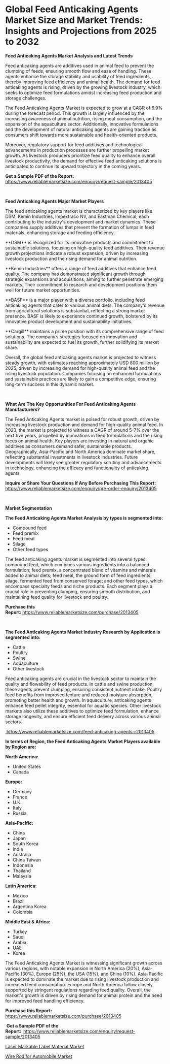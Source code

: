 <p><h1>Global Feed Anticaking Agents Market Size and Market Trends: Insights and Projections from 2025 to 2032</h1></p><p><strong>Feed Anticaking Agents Market Analysis and Latest Trends</strong></p>
<p><p>Feed anticaking agents are additives used in animal feed to prevent the clumping of feeds, ensuring smooth flow and ease of handling. These agents enhance the storage stability and usability of feed ingredients, thereby improving feed efficiency and animal health. The demand for feed anticaking agents is rising, driven by the growing livestock industry, which seeks to optimize feed formulations amidst increasing feed production and storage challenges.</p><p>The Feed Anticaking Agents Market is expected to grow at a CAGR of 6.9% during the forecast period. This growth is largely influenced by the increasing awareness of animal nutrition, rising meat consumption, and the expansion of the aquaculture sector. Additionally, innovative formulations and the development of natural anticaking agents are gaining traction as consumers shift towards more sustainable and health-oriented products. </p><p>Moreover, regulatory support for feed additives and technological advancements in production processes are further propelling market growth. As livestock producers prioritize feed quality to enhance overall livestock productivity, the demand for effective feed anticaking solutions is anticipated to continue its upward trajectory in the coming years.</p></p>
<p><strong>Get a Sample PDF of the Report:&nbsp;</strong> <a href="https://www.reliablemarketsize.com/enquiry/request-sample/2013405?utm_campaign=1840&utm_medium=2&utm_source=Github&utm_content=ia&utm_term=04042025&utm_id=feed-anticaking-agents">https://www.reliablemarketsize.com/enquiry/request-sample/2013405</a></p>
<p>&nbsp;</p>
<p><strong>Feed Anticaking Agents Major Market Players</strong></p>
<p><p>The feed anticaking agents market is characterized by key players like DSM, Kemin Industries, Impextraco NV, and Eastman Chemical, each contributing to the industry's development and market dynamics. These companies supply additives that prevent the formation of lumps in feed materials, enhancing storage and feeding efficiency.</p><p>**DSM** is recognized for its innovative products and commitment to sustainable solutions, focusing on high-quality feed additives. Their revenue growth projections indicate a robust expansion, driven by increasing livestock production and the rising demand for animal nutrition.</p><p>**Kemin Industries** offers a range of feed additives that enhance feed quality. The company has demonstrated significant growth through strategic expansions and acquisitions, aiming to further penetrate emerging markets. Their commitment to research and development positions them well for future market opportunities.</p><p>**BASF** is a major player with a diverse portfolio, including feed anticaking agents that cater to various animal diets. The company's revenue from agricultural solutions is substantial, reflecting a strong market presence. BASF is likely to experience continued growth, bolstered by its innovative product development and sustainability initiatives.</p><p>**Cargill** maintains a prime position with its comprehensive range of feed solutions. The company’s strategies focused on innovation and sustainability are expected to fuel its growth, further solidifying its market share.</p><p>Overall, the global feed anticaking agents market is projected to witness steady growth, with estimates reaching approximately USD 800 million by 2025, driven by increasing demand for high-quality animal feed and the rising livestock population. Companies focusing on enhanced formulations and sustainable practices are likely to gain a competitive edge, ensuring long-term success in this dynamic market.</p></p>
<p>&nbsp;</p>
<p><strong>What Are The Key Opportunities For Feed Anticaking Agents Manufacturers?</strong></p>
<p><p>The Feed Anticaking Agents market is poised for robust growth, driven by increasing livestock production and demand for high-quality animal feed. In 2023, the market is projected to witness a CAGR of around 5-7% over the next five years, propelled by innovations in feed formulations and the rising focus on animal health. Key players are investing in natural and organic additives as consumers demand safer, sustainable products. Geographically, Asia-Pacific and North America dominate market share, reflecting substantial investments in livestock industries. Future developments will likely see greater regulatory scrutiny and advancements in technology, enhancing the efficacy and functionality of anticaking agents.</p></p>
<p><strong>Inquire or Share Your Questions If Any Before Purchasing This Report:</strong> <a href="https://www.reliablemarketsize.com/enquiry/pre-order-enquiry/2013405?utm_campaign=1840&utm_medium=2&utm_source=Github&utm_content=ia&utm_term=04042025&utm_id=feed-anticaking-agents">https://www.reliablemarketsize.com/enquiry/pre-order-enquiry/2013405</a></p>
<p>&nbsp;</p>
<p><strong>Market Segmentation</strong></p>
<p><strong>The Feed Anticaking Agents Market Analysis by types is segmented into:</strong></p>
<p><ul><li>Compound feed</li><li>Feed premix</li><li>Feed meal</li><li>Silage</li><li>Other feed types</li></ul></p>
<p><p>The feed anticaking agents market is segmented into several types: compound feed, which combines various ingredients into a balanced formulation; feed premix, a concentrated blend of vitamins and minerals added to animal diets; feed meal, the ground form of feed ingredients; silage, fermented feed from conserved forage; and other feed types, which encompass specialty feeds and niche products. Each segment plays a crucial role in preventing clumping, ensuring smooth distribution, and maintaining feed quality for livestock and poultry.</p></p>
<p><strong>Purchase this Report:&nbsp;</strong><a href="https://www.reliablemarketsize.com/purchase/2013405?utm_campaign=1840&utm_medium=2&utm_source=Github&utm_content=ia&utm_term=04042025&utm_id=feed-anticaking-agents">https://www.reliablemarketsize.com/purchase/2013405</a></p>
<p>&nbsp;</p>
<p><strong>The Feed Anticaking Agents Market Industry Research by Application is segmented into:</strong></p>
<p><ul><li>Cattle</li><li>Poultry</li><li>Swine</li><li>Aquaculture</li><li>Other livestock</li></ul></p>
<p><p>Feed anticaking agents are crucial in the livestock sector to maintain the quality and flowability of feed products. In cattle and swine production, these agents prevent clumping, ensuring consistent nutrient intake. Poultry feed benefits from improved texture and reduced moisture absorption, promoting better health and growth. In aquaculture, anticaking agents enhance feed pellet integrity, essential for aquatic species. Other livestock markets also utilize these additives to optimize feed formulation, enhance storage longevity, and ensure efficient feed delivery across various animal sectors.</p></p>
<p><a href="https://www.reliablemarketsize.com/feed-anticaking-agents-r2013405?utm_campaign=1840&utm_medium=2&utm_source=Github&utm_content=ia&utm_term=04042025&utm_id=feed-anticaking-agents">&nbsp;https://www.reliablemarketsize.com/feed-anticaking-agents-r2013405</a></p>
<p><strong>In terms of Region, the Feed Anticaking Agents Market Players available by Region are:</strong></p>
<p>
    <p> <strong> North America: </strong>
        <ul>
            <li>United States</li>
            <li>Canada</li>
        </ul>
        </p> 
    <p> <strong> Europe: </strong>
        <ul>
            <li>Germany</li>
            <li>France</li>
            <li>U.K.</li>
            <li>Italy</li>
            <li>Russia</li>
        </ul>
        </p> 
    <p> <strong> Asia-Pacific: </strong>
        <ul>
            <li>China</li>
            <li>Japan</li>
            <li>South Korea</li>
            <li>India</li>
            <li>Australia</li>
            <li>China Taiwan</li>
            <li>Indonesia</li>
            <li>Thailand</li>
            <li>Malaysia</li>
        </ul>
        </p> 
    <p> <strong> Latin America: </strong>
        <ul>
            <li>Mexico</li>
            <li>Brazil</li>
            <li>Argentina Korea</li>
            <li>Colombia</li>
        </ul>
        </p> 
    <p> <strong> Middle East & Africa: </strong>
        <ul>
            <li>Turkey</li>
            <li>Saudi</li>
            <li>Arabia</li>
            <li>UAE</li>
            <li>Korea</li>
        </ul>
    </p>
    </p>
<p><p>The Feed Anticaking Agents Market is witnessing significant growth across various regions, with notable expansion in North America (20%), Asia-Pacific (30%), Europe (25%), the USA (15%), and China (10%). Asia-Pacific is expected to dominate the market due to rising livestock production and increased feed consumption. Europe and North America follow closely, supported by stringent regulations regarding feed quality. Overall, the market's growth is driven by rising demand for animal protein and the need for improved feed handling efficiency.</p></p>
<p><strong>Purchase this Report: </strong><a href="https://www.reliablemarketsize.com/purchase/2013405?utm_campaign=1840&utm_medium=2&utm_source=Github&utm_content=ia&utm_term=04042025&utm_id=feed-anticaking-agents">https://www.reliablemarketsize.com/purchase/2013405</a></p>
<p>&nbsp;<strong>Get a Sample PDF of the Report:&nbsp;&nbsp;</strong><a href="https://www.reliablemarketsize.com/enquiry/request-sample/2013405?utm_campaign=1840&utm_medium=2&utm_source=Github&utm_content=ia&utm_term=04042025&utm_id=feed-anticaking-agents">https://www.reliablemarketsize.com/enquiry/request-sample/2013405</a></p>
<p><strong></strong></p>
<p><p><a href="https://github.com/gallatannyv6/Market-Research-Report-List-1/blob/main/laser-markable-label-material-market.md?utm_campaign=1840&utm_medium=2&utm_source=Github&utm_content=ia&utm_term=04042025&utm_id=feed-anticaking-agents">Laser Markable Label Material Market</a></p><p><a href="https://github.com/vimar16th/Market-Research-Report-List-7/blob/main/wire-rod-for-automobile-market.md?utm_campaign=1840&utm_medium=2&utm_source=Github&utm_content=ia&utm_term=04042025&utm_id=feed-anticaking-agents">Wire Rod for Automobile Market</a></p></p>
